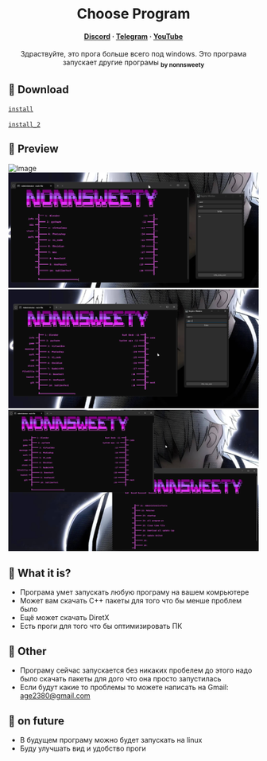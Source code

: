 <h1 align="center">Choose Program</h1>

<h4 align="center">
  <a href="https://discord.com/invite/SFcSqZatPa" target="_blank">Discord</a>
  ·
  <a href="https://t.me/Trash_sweetyyy" target="_blank">Telegram</a>
  ·
  <a href="https://www.youtube.com/channel/UCeXL-Anplc8_IthxRIIHm7w" target="_blank">YouTube</a>
</h4>

<p align="center"> Здраствуйте, это прога больше всего под windows. Это програма запускает другие програмы <sub><b>by nonnsweety</b></sub>
</p>

## :star2: Download

[`install`](https://drive.google.com/drive/folders/1Wkaw0HefbGTPyhvJziirbmlt6gDHE_W2?usp=sharing)

[`install_2`](https://drive.google.com/drive/folders/18zr1H0zQUvtbjyXzwzvIVnOihCyLWzCd?usp=sharing)

## :star2: Preview

![Image](for_README_file/image/registor_window.png)
![Image](for_README_file/image/registor_user_window.png)
![Image](for_README_file/image/registor_admin_window.png)
![Image](for_README_file/image/next_comand_window.png)

## :star2: What it is?

- Програма умет запускать любую програму на вашем комрьютере
- Может вам скачать C++ пакеты для того что бы менше проблем было
- Ещё может скачать DiretX
- Есть проги для того что бы оптимизировать ПК

## :star2: Other

- Програму сейчас запускается без никаких пробелем до этого надо было скачать пакеты для дого что она просто запустилась
- Если будут какие то проблемы то можете написать на Gmail: age2380@gmail.com

## :star2: on future

- В будущем програму можно будет запускать на linux
- Буду улучшать вид и удобство проги
